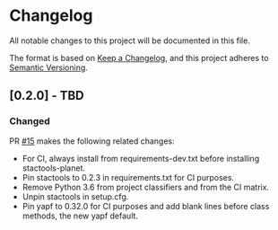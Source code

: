 # Changelog

All notable changes to this project will be documented in this file.

The format is based on [Keep a Changelog](https://keepachangelog.com/en/1.0.0/),
and this project adheres to [Semantic Versioning](https://semver.org/spec/v2.0.0.html).

## [0.2.0] - TBD

### Changed

PR [#15](https://github.com/stactools-packages/planet/pull/15) makes the following related changes:

- For CI, always install from requirements-dev.txt before installing stactools-planet.
- Pin stactools to 0.2.3 in requirements.txt for CI purposes.
- Remove Python 3.6 from project classifiers and from the CI matrix.
- Unpin stactools in setup.cfg.
- Pin yapf to 0.32.0 for CI purposes and add blank lines before class methods, the new yapf default.
